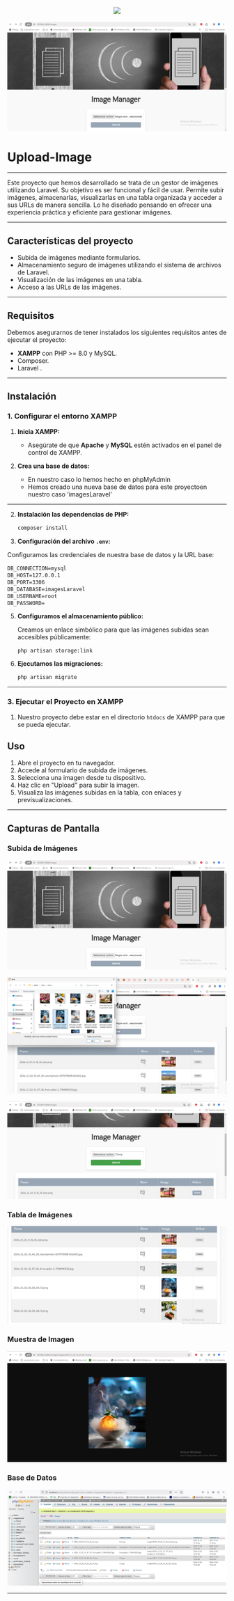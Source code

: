 <p align="center"><a href="https://laravel.com" target="_blank"><img src="https://raw.githubusercontent.com/laravel/art/master/logo-lockup/5%20SVG/2%20CMYK/1%20Full%20Color/laravel-logolockup-cmyk-red.svg" width="400"></a></p>

![Formulario de subida de imágenes](Capturas/1.png)


# Upload-Image



---
Este proyecto que hemos desarrollado se trata de un gestor de imágenes utilizando Laravel. Su objetivo es ser funcional y fácil de usar. Permite subir imágenes, almacenarlas, visualizarlas en una tabla organizada y acceder a sus URLs de manera sencilla.
Lo he diseñado pensando en ofrecer una experiencia práctica y eficiente para gestionar imágenes.

---

## **Características del proyecto**

- Subida de imágenes mediante formularios.
- Almacenamiento seguro de imágenes utilizando el sistema de archivos de Laravel.
- Visualización de las imágenes en una tabla.
- Acceso a las URLs de las imágenes.
---

## **Requisitos**

Debemos asegurarnos  de tener instalados los siguientes requisitos antes de ejecutar el proyecto:

- **XAMPP** con PHP >= 8.0 y MySQL.
- Composer.
- Laravel .

---

## **Instalación**

### **1. Configurar el entorno XAMPP**

1. **Inicia XAMPP:**
   - Asegúrate de que **Apache** y **MySQL** estén activados en el panel de control de XAMPP.

2. **Crea una base de datos:**
   - En nuestro caso lo hemos hecho en phpMyAdmin
   - Hemos creado una nueva base de datos para este proyectoen nuestro caso ‘imagesLaravel’

---

2. **Instalación las dependencias de PHP:**

   ```bash
   composer install
   ```

3. **Configuración  del archivo `.env`:**

  Configuramos las credenciales de nuestra base de datos y la URL base:

   ```plaintext
   DB_CONNECTION=mysql
   DB_HOST=127.0.0.1
   DB_PORT=3306
   DB_DATABASE=imagesLaravel
   DB_USERNAME=root
   DB_PASSWORD=     
   ```

5. **Configuramos el almacenamiento público:**

   Creamos un enlace simbólico para que las imágenes subidas sean accesibles públicamente:

   ```bash
   php artisan storage:link
   ```

6. **Ejecutamos las migraciones:**

   ```bash
   php artisan migrate
   ```

---

### **3. Ejecutar el Proyecto en XAMPP**

1. Nuestro proyecto debe estar en el directorio `htdocs` de XAMPP para que se pueda ejecutar.

## **Uso**

1. Abre el proyecto en tu navegador.
2. Accede al formulario de subida de imágenes.
3. Selecciona una imagen desde tu dispositivo.
4. Haz clic en "Upload" para subir la imagen.
5. Visualiza las imágenes subidas en la tabla, con enlaces y previsualizaciones.

---
## **Capturas de Pantalla**

### Subida de Imágenes
![Formulario de subida de imágenes](Capturas/1.png)

![Formulario de subida de imágenes](Capturas/2.png)

![Formulario de subida de imágenes](Capturas/3.png)

### Tabla de Imágenes

![Formulario de subida de imágenes](Capturas/4.png)

### Muestra de Imagen
![Muestra de imagen](Capturas/5.png)

### Base de Datos

![Base de Datos](Capturas/6.png)

---
